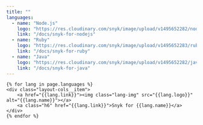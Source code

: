 ```yaml
---
title: ""
languages:
  - name: "Node.js"
    logo: "https://res.cloudinary.com/snyk/image/upload/v1495652282/node-logo.svg"
    link: "/docs/snyk-for-nodejs"
  - name: "Ruby"
    logo: "https://res.cloudinary.com/snyk/image/upload/v1495652283/ruby-logo.svg"
    link: "/docs/snyk-for-ruby"
  - name: "Java"
    logo: "https://res.cloudinary.com/snyk/image/upload/v1495652282/java-logo.svg"
    link: "/docs/snyk-for-java"
---
```


<!-- <div class="alert alert--inline u--centered"><b class="h3">Snyk continuously finds and fixes vulnerabilities in your dependencies.</b></div> -->

<div class="layout-cols layout-cols--3 u--centered">
    
    {% for lang in page.languages %}
    <div class="layout-cols__item">
        <a href="{{lang.link}}"><img class="lang-img" src="{{lang.logo}}" alt="{{lang.name}}"></a>
        <a class="h6" href="{{lang.link}}">Snyk for {{lang.name}}</a>
    </div>
    {% endfor %}
    
</div>

